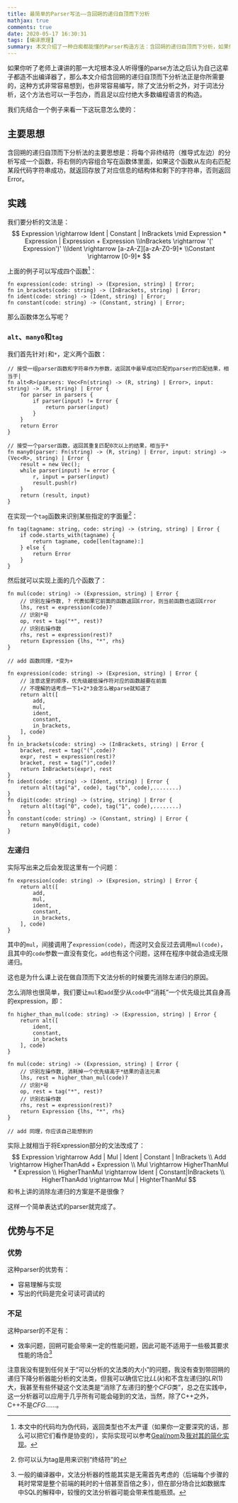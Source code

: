 ```yaml
---
title: 最简单的Parser写法——含回朔的递归自顶而下分析
mathjax: true
comments: true
date: 2020-05-17 16:30:31
tags: [编译原理]
summary: 本文介绍了一种白痴都能懂的Parser构造方法：含回朔的递归自顶而下分析，如果你更喜欢函数式那套玩意的话，你可能会称之为“语法分析器组合子”。
---
```


如果你听了老师上课讲的那一大坨根本没人听得懂的parse方法之后认为自己这辈子都造不出编译器了，那么本文介绍含回朔的递归自顶而下分析法正是你所需要的，这种方式非常容易想到，也非常容易编写，除了文法分析之外，对于词法分析，这个方法也可以一手包办，而且足以应付绝大多数编程语言的构造。

我们先结合一个例子来看一下这玩意怎么使的：

## 主要思想

含回朔的递归自顶而下分析法的主要思想是：将每个非终结符（推导式左边）的分析写成一个函数，将右侧的内容组合写在函数体里面，如果这个函数从左向右匹配某段代码字符串成功，就返回存放了对应信息的结构体和剩下的字符串，否则返回Error。

## 实践

我们要分析的文法是：
$$
Expression \rightarrow Ident | Constant | InBrackets \mid Expression * Expression | Expression + Expression \\InBrackets \rightarrow '(' Expression')' \\Ident \rightarrow [a-zA-Z][a-zA-Z0-9]* \\Constant \rightarrow [0-9]*
$$



上面的例子可以写成四个函数[^1]：

```
fn expression(code: string) -> (Expresion, string) | Error;
fn in_brackets(code: string) -> (InBrackets, string) | Error;
fn ident(code: string) -> (Ident, string) | Error;
fn constant(code: string) -> (Constant, string) | Error;
```

那么函数体怎么写呢？

### `alt`、`many0`和`tag`

我们首先针对`|`和`*`，定义两个函数：

```
// 接受一组parser函数和字符串作为参数，返回其中最早成功匹配的parser的匹配结果，相当于|
fn alt<R>(parsers: Vec<Fn(string) -> (R, string) | Error>, input: string) -> (R, string) | Error {
	for parser in parsers {
		if parser(input) != Error {
			return parser(input)
		}
	}
	return Error
}

// 接受一个parser函数，返回其重复匹配0次以上的结果，相当于*
fn many0(parser: Fn(string) -> (R, string) | Error, input: string) -> (Vec<R>, string) | Error {
	result = new Vec();
	while parser(input) != error {
		r, input = parser(input)
		result.push(r)
	}
	return (result, input)
}
```

在实现一个`tag`函数来识别某些指定的字面量[^2]：

```
fn tag(tagname: string, code: string) -> (string, string) | Error {
	if code.starts_with(tagname) {
		return tagname, code[len(tagname):]
	} else {
		return Error
	}
}
```

然后就可以实现上面的几个函数了：

```
fn mul(code: string) -> (Expression, string) | Error {
	// 识别左操作数, ? 代表如果它前面的函数返回Error，则当前函数也返回Error
	lhs, rest = expression(code)?
	// 识别*号
	op, rest = tag("*", rest)?
	// 识别右操作数
	rhs, rest = expression(rest)?
	return Expression {lhs, "*", rhs}
}

// add 函数同理，*变为+

fn expression(code: string) -> (Expresion, string) | Error {
	// 注意这里的顺序，优先级越低操作符对应的函数越要在前面
	// 不理解的话考虑一下1+2*3会怎么被parse就知道了
	return alt([
		add,
		mul,
		ident,
		constant,
		in_brackets,
	], code)
}
fn in_brackets(code: string) -> (InBrackets, string) | Error {
	bracket, rest = tag("(",code)?
	expr, rest = expression(rest)?
	bracket, rest = tag(")",code)?
	return InBrackets(expr), rest
}
fn ident(code: string) -> (Ident, string) | Error {
	return alt(tag("a", code), tag("b", code),........) 
}
fn digit(code: string) -> (string, string) | Error {
	return alt(tag("0", code), tag("1", code),........) 
}
fn constant(code: string) -> (Constant, string) | Error {
	return many0(digit, code)
}
```

### 左递归

实际写出来之后会发现这里有一个问题：

```
fn expression(code: string) -> (Expresion, string) | Error {
	return alt([
		add,
		mul,
		ident,
		constant,
		in_brackets,
	], code)
}
```

其中的`mul`，间接调用了`expression(code)`，而这时又会反过去调用`mul(code)`，且其中的`code`参数一直没有变化，`add`也有这个问题，这样在程序中就会造成无限递归。

这也是为什么课上说在做自顶而下文法分析的时候要先消除左递归的原因。

怎么消除也很简单，我们要让`mul`和`add`至少从`code`中“消耗”一个优先级比其自身高的expression，即：

```
fn higher_than_mul(code: string) -> (Expression, string) | Error {
	return alt([
		ident,
		constant,
		in_brackets
	], code)
}

fn mul(code: string) -> (Expression, string) | Error {
	// 识别左操作数, 消耗掉一个优先级高于*结果的语法元素
	lhs, rest = higher_than_mul(code)?
	// 识别*号
	op, rest = tag("*", rest)?
	// 识别右操作数
	rhs, rest = expression(rest)?
	return Expression {lhs, "*", rhs}
}

// add 同理，你应该自己能想到的
```

实际上就相当于将Expression部分的文法改成了：
$$
Expression \rightarrow Add | Mul | Ident | Constant | InBrackets \\
Add \rightarrow HigherThanAdd + Expression \\
Mul \rightarrow HigherThanMul * Expression \\
HigherThanMul \rightarrow Ident | Constant|InBrackets \\
HigherThanAdd \rightarrow Mul | HighterThanMul
$$
和书上讲的消除左递归的方案是不是很像？

这样一个简单表达式的parser就完成了。

## 优势与不足

### 优势

这种parser的优势有：

- 容易理解与实现
- 写出的代码是完全可读可调试的

### 不足

这种parser的不足有：

- 效率问题，回朔可能会带来一定的性能问题，因此可能不适用于一些极其要求性能的场合[^3]

注意我没有提到任何关于“可以分析的文法类的大小”的问题，我没有查到带回朔的递归下降分析器能分析的文法类，但我可以确信它比$LL(k)$和不含左递归的$LR(1)$大，我甚至有些怀疑这个文法类是“消除了左递归的整个$CFG$类”，总之在实践中，这一分析器可以应用于几乎所有可能会碰到的文法，当然，除了C++之外，C++不是$CFG$……。

[^1]: 本文中的代码均为伪代码，返回类型也不太严谨（如果你一定要深究的话，那么可以把它们看作是协变的），实际实现可以参考[Geal/nom](https://github.com/Geal/nom)及[我对其的简化实现](https://github.com/longfangsong/tiny-nom)。

[^2]: 你可以认为tag是用来识别“终结符”的
[^3]: 一般的编译器中，文法分析器的性能其实是无需首先考虑的（后端每个步骤的耗时常常是整个前端的耗时的十倍甚至百倍之多），但在部分场合比如数据库中SQL的解释中，较慢的文法分析器可能会带来性能瓶颈。